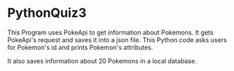 # PythonQuiz3

This Program uses PokeApi to get information about Pokemons. It gets PokeApi's request and saves it into a json file.
This Python code asks users for Pokemon's id and prints Pokemon's attributes.

It also saves information about 20 Pokemons in a local database.
